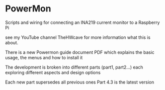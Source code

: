 # PowerMon
Scripts and wiring for connecting an INA219 current monitor to a Raspberry Pi

see my YouTube channel TheHWcave for more information what this is about. 

There is a new Powermon guide document PDF which explains the basic usage, the menus
and how to install it

The development is broken into different parts (part1, part2...) each exploring 
different aspects and design options

Each new part supersedes all previous ones Part 4.3 is the latest version


